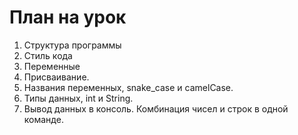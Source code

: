 # План на урок

1. Структура программы
2. Стиль кода
3. Переменные
4. Присваивание.
5. Названия переменных, snake_case и camelCase.
6. Типы данных, int и String.
7. Вывод данных в консоль. Комбинация чисел и строк в одной команде.
